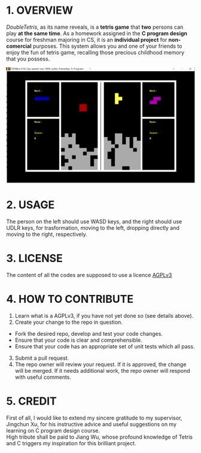 # 1. OVERVIEW
*DoubleTetris*, as its name reveals, is a **tetris game** that **two** persons can play **at the same time**.
As a homework assigned in the **C program design** course for freshman majoring in CS,
it is an **individual project** for **non-comercial** purposes.
This system allows you and one of your friends to enjoy the fun of tetris game,
recalling those precious childhood memory that you possess.

![](./images/1.png)  

# 2. USAGE
The person on the left should use WASD keys, and the right should use UDLR keys,
for trasformation, moving to the left, dropping directly and moving to the right,
respectively.
  
# 3. LICENSE
The content of all the codes are supposed to use a licence [AGPLv3](./LICENSE)  

# 4. HOW TO CONTRIBUTE
1. Learn what is a AGPLv3, if you have not yet done so (see details above).  
2.  Create your change to the repo in question.
- Fork the desired repo, develop and test your code changes.
- Ensure that your code is clear and comprehensible.
- Ensure that your code has an appropriate set of unit tests which all pass.
3. Submit a pull request.
4. The repo owner will review your request. If it is approved, the change will be merged. If it needs additional work, the repo owner will respond with useful comments.

# 5. CREDIT
First of all, I would like to extend my sincere gratitude to my supervisor, Jingchun Xu, for his instructive advice and useful suggestions
on my learning on C program design course.  
High tribute shall be paid to Jiang Wu, whose profound knowledge of Tetris and C triggers my inspiration for this brilliant project.  
